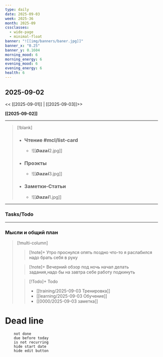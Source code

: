 ```yaml
---
type: daily
date: 2025-09-03
week: 2025-36
month: 2025-09
cssclasses:
  - wide-page
  - minimal-float
banner: "![[img/banners/baner.jpg]]"
banner_x: "0.25"
banner_y: 0.1604
morning_mood: 6
morning_energy: 6
evening_mood: 6
evening_energy: 6
health: 6
---
```

## 2025-09-02

<< [[2025-09-01]] | [[2025-09-03]]>>

**[[2025-09-02]]**

---

> [!blank]
> - ### **Чтение** #mcl/list-card
> 	- ![[𝘿𝙖𝙯𝙖𝙞2.jpg]]
> 
> - ### **Проэкты**
> 	- ![[𝘿𝙖𝙯𝙖𝙞3.jpg]]
> 
> - ### **Заметки-Статьи**
> 	- ![[𝘿𝙖𝙯𝙖𝙞1.jpg]]

---
### Tasks/Todo
<!-- UNCOMMENT TO ADD TASKS - [ ] Dummy Task -->

---
### Мысли и общий план
> [!multi-column]
> > [!note]+ Утро
> > проснулся опять поздно 
> > что-то я раслабился надо брать себя в руку
>
> > [!note]+ Вечерний обзор
> > под ночь начал делать задания,надо бы на завтра себе работу подкинуть 
>
> > [!Todo]+ Todo
> > - [[training/2025-09-03  Тренировка]]
> > - [[learning/2025-09-03 Обучение]]
> > - [[0000/2025-09-03 заметка]]


# Dead line

```tasks
	not done
	due before today
	is not recurring
	hide start date
	hide edit button
```